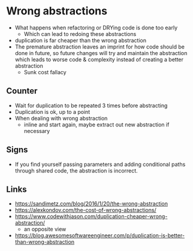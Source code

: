 # Wrong abstractions

- What happens when refactoring or DRYing code is done too early
  - Which can lead to redoing these abstractions 
- duplication is far cheaper than the wrong abstraction
- The premature abstraction leaves an imprint for how code should be done in future, so future changes will try and maintain the abstraction which leads to worse code & complexity instead of creating a better abstraction
  - Sunk cost fallacy

## Counter 

- Wait for duplication to be repeated 3 times before abstracting 
- Duplication is ok, up to a point
- When dealing with wrong abstraction
  - inline and start again, maybe extract out new abstraction if necessary

## Signs 

-  If you find yourself passing parameters and adding conditional paths through shared code, the abstraction is incorrect.

## Links 

- https://sandimetz.com/blog/2016/1/20/the-wrong-abstraction
- https://alexkondov.com/the-cost-of-wrong-abstractions/
- https://www.codewithjason.com/duplication-cheaper-wrong-abstraction/
  - an opposite view
- https://blog.awesomesoftwareengineer.com/p/duplication-is-better-than-wrong-abstraction